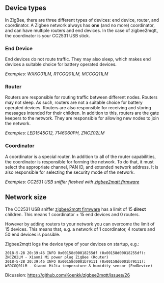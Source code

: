 ## Device types
In ZigBee, there are three different types of devices: end device, router, and coordinator. A Zigbee network always has **one** (and no more) coordinator, and can have multiple routers and end devices. In the case of zigbee2mqtt, the coordinator is your CC2531 USB stick.

### End Device
End devices do not route traffic. They may also sleep, which makes end devices a suitable choice for battery operated devices.

*Examples: WXKG01LM, RTCGQ01LM, MCCGQ11LM*

### Router
Routers are responsible for routing traffic between different nodes. Routers may not sleep. As such, routers are not a suitable choice for battery operated devices. Routers are also responsible for receiving and storing messages intended for their children. In addition to this, routers are the gate keepers to the network. They are responsible for allowing new nodes to join the network.

*Examples: LED1545G12, 7146060PH, ZNCZ02LM*


### Coordinator
A coordinator is a special router. In addition to all of the router capabilities, the coordinator is responsible for forming the network. To do that, it must select the appropriate channel, PAN ID, and extended network address. It is also responsible for selecting the security mode of the network.

*Examples: CC2531 USB sniffer flashed with [zigbee2mqtt firmware](https://github.com/Koenkk/zigbee2mqtt/wiki/Getting-started#2-flashing-the-cc2531-usb-stick)*

## Network size
The CC2531 USB sniffer [zigbee2mqtt firmware](https://github.com/Koenkk/zigbee2mqtt/wiki/Getting-started#2-flashing-the-cc2531-usb-stick) has a limit of 15 **direct** children. This means 1 coordinator + 15 end devices and 0 routers.

However by adding routers to your network you can overcome the limit of 15 devices. This means that, e.g. a network of 1 coordinator, 4 routers and 50 end devices is possible.

Zigbee2mqtt logs the device type of your devices on startup, e.g.:
```
2018-5-28 20:39:46 INFO 0x00158d00018255df (0x00158d00018255df): ZNCZ02LM - Xiaomi Mi power plug ZigBee (Router)
2018-5-28 20:39:46 INFO 0x00158d0001b79111 (0x00158d0001b79111): WSDCGQ01LM - Xiaomi MiJia temperature & humidity sensor (EndDevice)
```

Dicussion: https://github.com/Koenkk/zigbee2mqtt/issues/26


